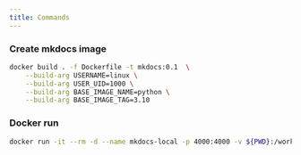```yaml
---
title: Commands
---
```


### Create mkdocs image

```sh
docker build . -f Dockerfile -t mkdocs:0.1  \
    --build-arg USERNAME=linux \
    --build-arg USER_UID=1000 \
    --build-arg BASE_IMAGE_NAME=python \
    --build-arg BASE_IMAGE_TAG=3.10
```

### Docker run

```sh
docker run -it --rm -d --name mkdocs-local -p 4000:4000 -v ${PWD}:/workspaces mkdocs:0.1
```
